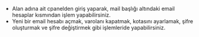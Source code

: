 * Alan adına ait cpanelden giriş yaparak, mail başlığı altındaki email hesaplar kısmından işlem yapabilirsiniz.
* Yeni bir email hesabı açmak, varolanı kapatmak, kotasını ayarlamak, şifre oluşturmak ve şifre değiştirmek gibi işlemleride yapabilirsiniz.



